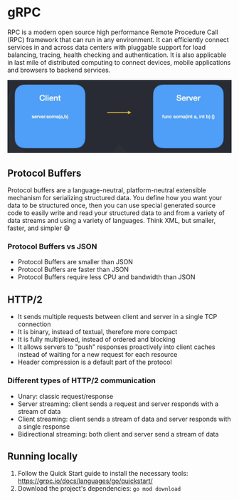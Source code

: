 # gRPC

RPC is a modern open source high performance Remote Procedure Call (RPC) framework that can run in any environment. It can efficiently connect services in and across data centers with pluggable support for load balancing, tracing, health checking and authentication. It is also applicable in last mile of distributed computing to connect devices, mobile applications and browsers to backend services.

![RPC diagram](./docs/images/rpc.png)

## Protocol Buffers

Protocol buffers are a language-neutral, platform-neutral extensible mechanism for serializing structured data. You define how you want your data to be structured once, then you can use special generated source code to easily write and read your structured data to and from a variety of data streams and using a variety of languages. Think XML, but smaller, faster, and simpler 😅

### Protocol Buffers vs JSON

- Protocol Buffers are smaller than JSON
- Protocol Buffers are faster than JSON
- Protocol Buffers require less CPU and bandwidth than JSON

## HTTP/2

- It sends multiple requests between client and server in a single TCP connection
- It is binary, instead of textual, therefore more compact
- It is fully multiplexed, instead of ordered and blocking
- It allows servers to "push" responses proactively into client caches instead of waiting for a new request for each resource
- Header compression is a default part of the protocol

### Different types of HTTP/2 communication

- Unary: classic request/response
- Server streaming: client sends a request and server responds with a stream of data
- Client streaming: client sends a stream of data and server responds with a single response
- Bidirectional streaming: both client and server send a stream of data

## Running locally

1. Follow the Quick Start guide to install the necessary tools: https://grpc.io/docs/languages/go/quickstart/
1. Download the project's dependencies: `go mod download`